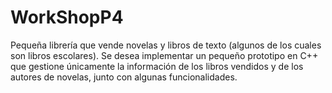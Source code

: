 # WorkShopP4
Pequeña librería que vende novelas y libros de texto (algunos de los cuales son libros escolares). Se desea implementar un pequeño prototipo en C++ que gestione únicamente la información de los libros vendidos y de los autores de novelas, junto con algunas funcionalidades. 
